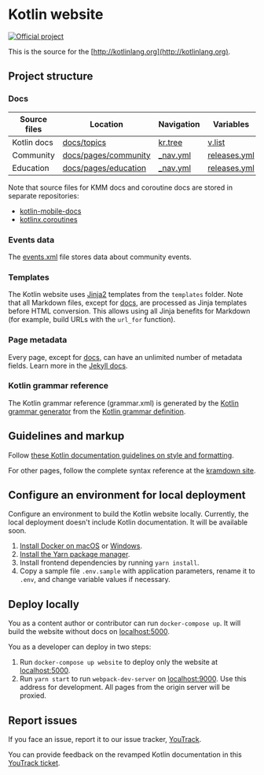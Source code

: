 # Kotlin website
[![Official project][project-badge]][project-url]

This is the source for the [http://kotlinlang.org](http://kotlinlang.org).
     
<a id="project-structure"></a>
## Project structure 

### Docs

|Source files|Location|Navigation|Variables|
|------------|--------|---------------|-----|
|Kotlin docs |[docs/topics](docs/topics)| [kr.tree](docs/kr.tree)| [v.list](docs/v.list)|
|Community | [docs/pages/community](docs/pages/community) | [_nav.yml](data/_nav.yml) | [releases.yml](data/releases.yml)|
|Education | [docs/pages/education](docs/pages/education)| [_nav.yml](data/_nav.yml)| [releases.yml](data/releases.yml)|

Note that source files for KMM docs and coroutine docs are stored in separate repositories:

* [kotlin-mobile-docs](https://github.com/JetBrains/kotlin-mobile-docs)
* [kotlinx.coroutines](https://github.com/Kotlin/kotlinx.coroutines/docs)

### Events data

The [events.xml](data/events.xml) file stores data about community events.

### Templates

The Kotlin website uses [Jinja2](http://jinja.pocoo.org/docs/dev/) templates from the `templates` folder.
Note that all Markdown files, except for [docs](docs), are processed as Jinja templates before HTML conversion. 
This allows using all Jinja benefits for Markdown (for example, build URLs with the `url_for` function).

### Page metadata

Every page, except for [docs](docs), can have an unlimited number of metadata fields. Learn more in the [Jekyll docs](http://jekyllrb.com/docs/frontmatter/).

### Kotlin grammar reference

The Kotlin grammar reference (grammar.xml) is generated by the [Kotlin grammar generator](https://github.com/JetBrains/kotlin-grammar-generator) from the 
[Kotlin grammar definition](https://github.com/JetBrains/kotlin/tree/master/grammar).

## Guidelines and markup

Follow [these Kotlin documentation guidelines on style and formatting](https://docs.google.com/document/d/1mUuxK4xwzs3jtDGoJ5_zwYLaSEl13g_SuhODdFuh2Dc/edit?usp=sharing).

For other pages, follow the complete syntax reference at the [kramdown site](http://kramdown.gettalong.org/syntax.html).

## Configure an environment for local deployment

Configure an environment to build the Kotlin website locally. Currently, the local deployment doesn't include Kotlin documentation. It will be available soon.

1. [Install Docker on macOS](https://docs.docker.com/docker-for-mac/install/#download-docker-for-mac) or
   [Windows](https://docs.docker.com/docker-for-windows/install/#download-docker-for-windows).
2. [Install the Yarn package manager](https://yarnpkg.com/lang/en/docs/install/).
3. Install frontend dependencies by running `yarn install`.
3. Copy a sample file `.env.sample` with application parameters, rename it to `.env`, and change variable values if necessary.

## Deploy locally

You as a content author or contributor can run `docker-compose up`. It will build the website without docs on [localhost:5000](http://localhost:5000).

You as a developer can deploy in two steps:

1. Run `docker-compose up website` to deploy only the website at [localhost:5000](http://localhost:5000).
2. Run `yarn start` to run `webpack-dev-server` on [localhost:9000](http://localhost:9000).
   Use this address for development. All pages from the origin server will be proxied.

## Report issues

If you face an issue, report it to our issue tracker, [YouTrack](http://youtrack.jetbrains.com/issues/KT).

You can provide feedback on the revamped Kotlin documentation in this [YouTrack ticket](https://youtrack.jetbrains.com/issue/KT-44338).

[project-url]: https://confluence.jetbrains.com/display/ALL/JetBrains+on+GitHub
[project-badge]: http://jb.gg/badges/official.svg
[slack-url]: http://slack.kotlinlang.org
